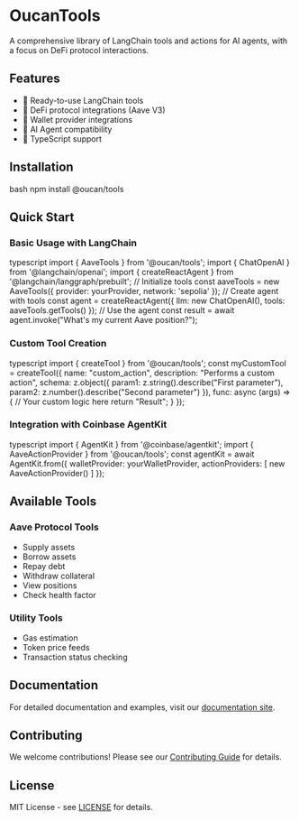 # OucanTools

A comprehensive library of LangChain tools and actions for AI agents, with a focus on DeFi protocol interactions.

## Features

- 🔧 Ready-to-use LangChain tools
- 🏦 DeFi protocol integrations (Aave V3)
- 💼 Wallet provider integrations
- 🤖 AI Agent compatibility
- 📝 TypeScript support

## Installation
bash
npm install @oucan/tools

## Quick Start

### Basic Usage with LangChain
typescript
import { AaveTools } from '@oucan/tools';
import { ChatOpenAI } from '@langchain/openai';
import { createReactAgent } from '@langchain/langgraph/prebuilt';
// Initialize tools
const aaveTools = new AaveTools({
provider: yourProvider,
network: 'sepolia'
});
// Create agent with tools
const agent = createReactAgent({
llm: new ChatOpenAI(),
tools: aaveTools.getTools()
});
// Use the agent
const result = await agent.invoke("What's my current Aave position?");


### Custom Tool Creation
typescript
import { createTool } from '@oucan/tools';
const myCustomTool = createTool({
name: "custom_action",
description: "Performs a custom action",
schema: z.object({
param1: z.string().describe("First parameter"),
param2: z.number().describe("Second parameter")
}),
func: async (args) => {
// Your custom logic here
return "Result";
}
});


### Integration with Coinbase AgentKit

typescript
import { AgentKit } from '@coinbase/agentkit';
import { AaveActionProvider } from '@oucan/tools';
const agentKit = await AgentKit.from({
walletProvider: yourWalletProvider,
actionProviders: [
new AaveActionProvider()
]
});


## Available Tools

### Aave Protocol Tools
- Supply assets
- Borrow assets
- Repay debt
- Withdraw collateral
- View positions
- Check health factor

### Utility Tools
- Gas estimation
- Token price feeds
- Transaction status checking

## Documentation

For detailed documentation and examples, visit our [documentation site](https://docs.oucan.tools).

## Contributing

We welcome contributions! Please see our [Contributing Guide](CONTRIBUTING.md) for details.

## License

MIT License - see [LICENSE](LICENSE) for details.
